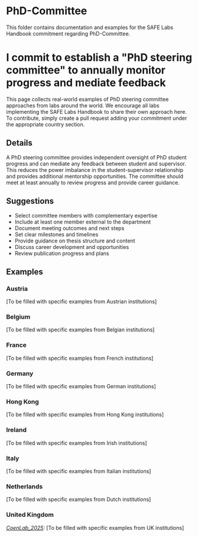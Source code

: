 # PhD-Committee

This folder contains documentation and examples for the SAFE Labs Handbook commitment regarding PhD-Committee.

# I commit to establish a "PhD steering committee" to annually monitor progress and mediate feedback

This page collects real-world examples of PhD steering committee approaches from labs around the world. We encourage all labs implementing the SAFE Labs Handbook to share their own approach here. To contribute, simply create a pull request adding your commitment under the appropriate country section.

## Details
A PhD steering committee provides independent oversight of PhD student progress and can mediate any feedback between student and supervisor. This reduces the power imbalance in the student-supervisor relationship and provides additional mentorship opportunities. The committee should meet at least annually to review progress and provide career guidance.

## Suggestions
- Select committee members with complementary expertise
- Include at least one member external to the department
- Document meeting outcomes and next steps
- Set clear milestones and timelines
- Provide guidance on thesis structure and content
- Discuss career development and opportunities
- Review publication progress and plans

## Examples

### Austria
[To be filled with specific examples from Austrian institutions]

### Belgium
[To be filled with specific examples from Belgian institutions]

### France
[To be filled with specific examples from French institutions]

### Germany
[To be filled with specific examples from German institutions]

### Hong Kong
[To be filled with specific examples from Hong Kong institutions]

### Ireland
[To be filled with specific examples from Irish institutions]

### Italy
[To be filled with specific examples from Italian institutions]

### Netherlands
[To be filled with specific examples from Dutch institutions]

### United Kingdom
_[CoenLab_2025](https://coen-lab.com/):_ [To be filled with specific examples from UK institutions]
